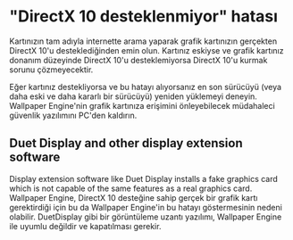 # "DirectX 10 desteklenmiyor" hatası
Kartınızın tam adıyla internette arama yaparak grafik kartınızın gerçekten DirectX 10'u desteklediğinden emin olun. Kartınız eskiyse ve grafik kartınız donanım düzeyinde DirectX 10'u desteklemiyorsa DirectX 10'u kurmak sorunu çözmeyecektir.

Eğer kartınız destekliyorsa ve bu hatayı alıyorsanız en son sürücüyü (veya daha eski ve daha kararlı bir sürücüyü) yeniden yüklemeyi deneyin. Wallpaper Engine'nin grafik kartınıza erişimini önleyebilecek müdahaleci güvenlik yazılımını PC'den kaldırın.

## Duet Display and other display extension software
Display extension software like Duet Display installs a fake graphics card which is not capable of the same features as a real graphics card. Wallpaper Engine, DirectX 10 desteğine sahip gerçek bir grafik kartı gerektirdiği için bu da Wallpaper Engine'in bu hatayı göstermesinin nedeni olabilir. DuetDisplay gibi bir görüntüleme uzantı yazılımı, Wallpaper Engine ile uyumlu değildir ve kapatılması gerekir.


